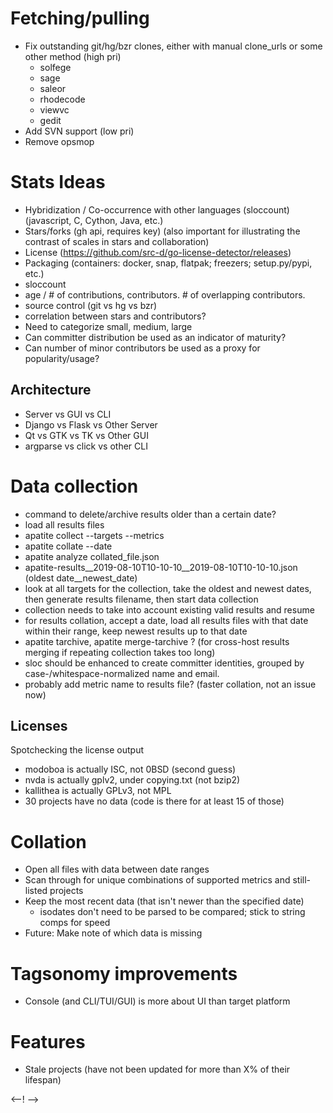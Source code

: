 
# Fetching/pulling

* Fix outstanding git/hg/bzr clones, either with manual clone_urls or some other method (high pri)
  * solfege
  * sage
  * saleor
  * rhodecode
  * viewvc
  * gedit
* Add SVN support (low pri)
* Remove opsmop

# Stats Ideas

* Hybridization / Co-occurrence with other languages (sloccount) (javascript, C, Cython, Java, etc.)
* Stars/forks (gh api, requires key) (also important for illustrating the contrast of scales in stars and collaboration)
* License (https://github.com/src-d/go-license-detector/releases)
* Packaging (containers: docker, snap, flatpak; freezers; setup.py/pypi, etc.)
* sloccount
* age / # of contributions, contributors. # of overlapping contributors.
* source control (git vs hg vs bzr)
* correlation between stars and contributors?
* Need to categorize small, medium, large
* Can committer distribution be used as an indicator of maturity?
* Can number of minor contributors be used as a proxy for popularity/usage?

## Architecture

* Server vs GUI vs CLI
* Django vs Flask vs Other Server
* Qt vs GTK vs TK vs Other GUI
* argparse vs click vs other CLI

# Data collection

* command to delete/archive results older than a certain date?
* load all results files
* apatite collect --targets --metrics
* apatite collate --date
* apatite analyze collated_file.json
* apatite-results__2019-08-10T10-10-10__2019-08-10T10-10-10.json (oldest date__newest_date)
* look at all targets for the collection, take the oldest and newest
  dates, then generate results filename, then start data collection
* collection needs to take into account existing valid results and resume
* for results collation, accept a date, load all results files with
  that date within their range, keep newest results up to that date
* apatite tarchive, apatite merge-tarchive ? (for cross-host results
  merging if repeating collection takes too long)
* sloc should be enhanced to create committer identities, grouped by
  case-/whitespace-normalized name and email.
* probably add metric name to results file? (faster collation, not an issue now)

## Licenses

Spotchecking the license output

* modoboa is actually ISC, not 0BSD (second guess)
* nvda is actually gplv2, under copying.txt (not bzip2)
* kallithea is actually GPLv3, not MPL
* 30 projects have no data (code is there for at least 15 of those)

# Collation

* Open all files with data between date ranges
* Scan through for unique combinations of supported metrics and still-listed projects
* Keep the most recent data (that isn't newer than the specified date)
  * isodates don't need to be parsed to be compared; stick to string comps for speed
* Future: Make note of which data is missing

# Tagsonomy improvements

* Console (and CLI/TUI/GUI) is more about UI than target platform

# Features

* Stale projects (have not been updated for more than X% of their lifespan)


<--! -->
